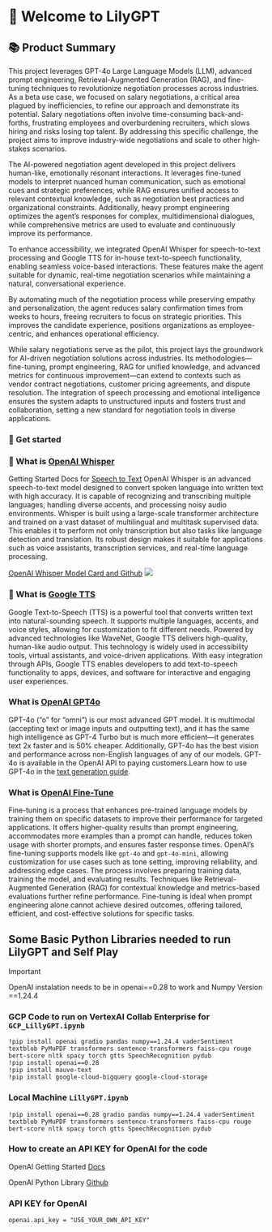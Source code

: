 # :cherry_blossom: Welcome to LilyGPT
## :books: Product Summary
This project leverages GPT-4o Large Language Models (LLM), advanced prompt engineering, Retrieval-Augmented Generation (RAG), and fine-tuning techniques to revolutionize negotiation processes across industries. As a beta use case, we focused on salary negotiations, a critical area plagued by inefficiencies, to refine our approach and demonstrate its potential. Salary negotiations often involve time-consuming back-and-forths, frustrating employees and overburdening recruiters, which slows hiring and risks losing top talent. By addressing this specific challenge, the project aims to improve industry-wide negotiations and scale to other high-stakes scenarios.

The AI-powered negotiation agent developed in this project delivers human-like, emotionally resonant interactions. It leverages fine-tuned models to interpret nuanced human communication, such as emotional cues and strategic preferences, while RAG ensures unified access to relevant contextual knowledge, such as negotiation best practices and organizational constraints. Additionally, heavy prompt engineering optimizes the agent’s responses for complex, multidimensional dialogues, while comprehensive metrics are used to evaluate and continuously improve its performance.

To enhance accessibility, we integrated OpenAI Whisper for speech-to-text processing and Google TTS for in-house text-to-speech functionality, enabling seamless voice-based interactions. These features make the agent suitable for dynamic, real-time negotiation scenarios while maintaining a natural, conversational experience.

By automating much of the negotiation process while preserving empathy and personalization, the agent reduces salary confirmation times from weeks to hours, freeing recruiters to focus on strategic priorities. This improves the candidate experience, positions organizations as employee-centric, and enhances operational efficiency.

While salary negotiations serve as the pilot, this project lays the groundwork for AI-driven negotiation solutions across industries. Its methodologies—fine-tuning, prompt engineering, RAG for unified knowledge, and advanced metrics for continuous improvement—can extend to contexts such as vendor contract negotiations, customer pricing agreements, and dispute resolution. The integration of speech processing and emotional intelligence ensures the system adapts to unstructured inputs and fosters trust and collaboration, setting a new standard for negotiation tools in diverse applications.
### :briefcase: Get started
### :microphone: What is [OpenAI Whisper](https://openai.com/index/whisper/)
Getting Started Docs for [Speech to Text](https://platform.openai.com/docs/guides/speech-to-text)
OpenAI Whisper is an advanced speech-to-text model designed to convert spoken language into written text with high accuracy. It is capable of recognizing and transcribing multiple languages, handling diverse accents, and processing noisy audio environments. Whisper is built using a large-scale transformer architecture and trained on a vast dataset of multilingual and multitask supervised data. This enables it to perform not only transcription but also tasks like language detection and translation. Its robust design makes it suitable for applications such as voice assistants, transcription services, and real-time language processing.

[OpenAI Whisper Model Card and Github](https://github.com/openai/whisper/blob/main/model-card.md)
![](https://raw.githubusercontent.com/openai/whisper/main/approach.png)

### :microphone: What is [Google TTS](https://github.com/google/voice-builder?tab=readme-ov-file)

Google Text-to-Speech (TTS) is a powerful tool that converts written text into natural-sounding speech. It supports multiple languages, accents, and voice styles, allowing for customization to fit different needs. Powered by advanced technologies like WaveNet, Google TTS delivers high-quality, human-like audio output. This technology is widely used in accessibility tools, virtual assistants, and voice-driven applications. With easy integration through APIs, Google TTS enables developers to add text-to-speech functionality to apps, devices, and software for interactive and engaging user experiences.

### What is [OpenAI GPT4o](https://platform.openai.com/docs/models#gpt-4o)
GPT-4o (“o” for “omni”) is our most advanced GPT model. It is multimodal (accepting text or image inputs and outputting text), and it has the same high intelligence as GPT-4 Turbo but is much more efficient—it generates text 2x faster and is 50% cheaper. Additionally, GPT-4o has the best vision and performance across non-English languages of any of our models. GPT-4o is available in the OpenAI API to paying customers.Learn how to use GPT-4o in the [text generation guide](https://platform.openai.com/docs/guides/text-generation).

### What is [OpenAI Fine-Tune](https://platform.openai.com/docs/guides/fine-tuning)
Fine-tuning is a process that enhances pre-trained language models by training them on specific datasets to improve their performance for targeted applications. It offers higher-quality results than prompt engineering, accommodates more examples than a prompt can handle, reduces token usage with shorter prompts, and ensures faster response times. OpenAI’s fine-tuning supports models like `gpt-4o` and `gpt-4o-mini`, allowing customization for use cases such as tone setting, improving reliability, and addressing edge cases. The process involves preparing training data, training the model, and evaluating results. Techniques like Retrieval-Augmented Generation (RAG) for contextual knowledge and metrics-based evaluations further refine performance. Fine-tuning is ideal when prompt engineering alone cannot achieve desired outcomes, offering tailored, efficient, and cost-effective solutions for specific tasks.

## Some Basic Python Libraries needed to run LilyGPT and Self Play

> [!IMPORTANT]
> OpenAI instalation needs to be in openai==0.28 to work and Numpy Version ==1.24.4

### GCP Code to run on VertexAI Collab Enterprise for `GCP_LillyGPT.ipynb`
```
!pip install openai gradio pandas numpy==1.24.4 vaderSentiment textblob PyMuPDF transformers sentence-transformers faiss-cpu rouge bert-score nltk spacy torch gtts SpeechRecognition pydub
!pip install openai==0.28
!pip install mauve-text
!pip install google-cloud-bigquery google-cloud-storage
```
### Local Machine `LillyGPT.ipynb`
```
!pip install openai==0.28 gradio pandas numpy==1.24.4 vaderSentiment textblob PyMuPDF transformers sentence-transformers faiss-cpu rouge bert-score nltk spacy torch gtts SpeechRecognition pydub

```
### How to create an API KEY for OpenAI for the code
OpenAI Getting Started [Docs](https://platform.openai.com/docs/quickstart)

OpenAI Python Library [Github](https://github.com/openai/openai-python)

### API KEY for OpenAI
```
openai.api_key = "USE_YOUR_OWN_API_KEY"
```



